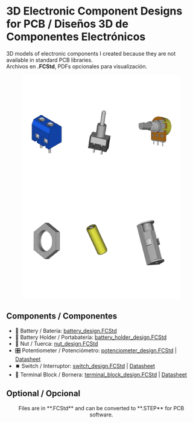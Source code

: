 # 3D Electronic Component Designs for PCB / Diseños 3D de Componentes Electrónicos

3D models of electronic components I created because they are not available in standard PCB libraries.  
Archivos en **.FCStd**, PDFs opcionales para visualización.

<p align="center">
  <img src="assets/img-components.png" alt="Componentes electrónicos">
</p>

## Components / Componentes
- 🔋 Battery / Batería: [battery_design.FCStd](assets/models/battery_design.FCStd) 
- 🧰 Battery Holder / Portabatería: [battery_holder_design.FCStd](assets/models/battery_holder_design.FCStd) 
- 🔩 Nut / Tuerca: [nut_design.FCStd](assets/models/nut_design.FCStd) 
- 🎛️ Potentiometer / Potenciómetro: [potenciometer_design.FCStd](assets/models/potenciometer_design.FCStd) | [Datasheet](potenciometer_datasheet.png)  
- ⏹️ Switch / Interruptor: [switch_design.FCStd](assets/models/switch_design.FCStd) | [Datasheet](switch_datasheet.png)  
- 🔌 Terminal Block / Bornera: [terminal_block_design.FCStd](assets/models/terminal_block_design.FCStd) | [Datasheet](terminal_block_datasheet.png)


## Optional / Opcional
<p align="center">
Files are in **.FCStd** and can be converted to **.STEP** for PCB software.
</p>
